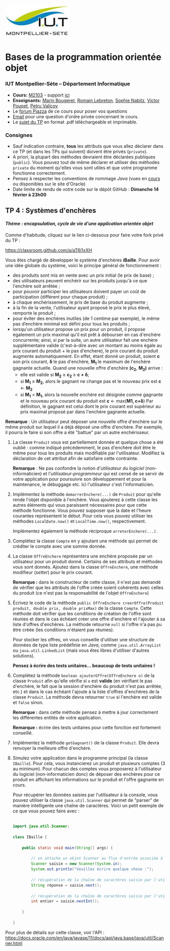 # ![](ressources/logo.jpeg)

# Bases de la programmation orientée objet

### IUT Montpellier-Sète – Département Informatique

* **Cours:** [M2103](http://cache.media.enseignementsup-recherche.gouv.fr/file/25/09/7/PPN_INFORMATIQUE_256097.pdf) - support [ici](https://github.com/IUTInfoMontp-M2103/Ressources)
* **Enseignants:** [Marin Bougeret](mailto:marin.bougeret@umontpellier.fr), [Romain Lebreton](mailto:romain.lebreton@umontpellier.fr), [Sophie Nabitz](mailto:sophie.nabitz@univ-avignon.fr), [Victor Poupet](mailto:victor.poupet@umontpellier.fr), [Petru Valicov](mailto:petru.valicov@umontpellier.fr)
* Le [forum Piazza](https://piazza.com/class/kjifrxy1n0i3xa) de ce cours pour poser vos questions
* [Email](mailto:petru.valicov@umontpellier.fr) pour une question d'ordre privée concernant le cours.
* Le [sujet du TP](http://pageperso.lis-lab.fr/~petru.valicov/Cours/M2103/TP4.pdf) en format .pdf téléchargeable et imprimable.

<!--Avant de démarrer le TP, vérifiez que vous n'avez pas atteint votre quota d'espace de stockage autorisé :

* placez-vous dans votre `$HOME` et utilisez les commandes suivantes :
    * `du -sh` pour voir combien d'espace vous avez déjà utilisé
    * `du -sh *` pour voir combien d'espace vous avez déjà utilisé pour chaque fichier (sans fichiers cachés)
    * `du -sch .[!.]* *` pour voir combien d'espace vous avez déjà utilisé pour chaque fichier, y compris les fichiers cachés
* Supprimez les fichiers inutiles.
* Pour éviter des problèmes durant vos TPs d'informatique, vous devriez toujours **garder 300-400 Mo d'espace libre**.
-->

### Consignes
- Sauf indication contraire, **tous** les attributs que vous allez déclarer dans ce TP (et dans les TPs qui suivent) doivent être privés (`private`).
- A priori, la plupart des méthodes devraient être déclarées publiques (`public`). Vous pouvez tout de même déclarer et utiliser des méthodes `private` du moment qu'elles vous sont utiles et que votre programme fonctionne correctement.
- Pensez à respecter les conventions de nommage *Java* (vues en [cours](http://pageperso.lis-lab.fr/~petru.valicov/Cours/M2103/BPOO_Generalites_x4.pdf) ou disponibles sur le site d'Oracle)
- Date limite de rendu de votre code sur le dépôt GitHub : **Dimanche 14 février à 23h00**


## TP 4 : Systèmes d'enchères
#### _Thème : encapsulation, cycle de vie d'une application orientée objet_

Comme d'habitude, cliquez sur le lien ci-dessous pour faire votre fork privé du TP :

https://classroom.github.com/a/aT6i1xXH

Vous êtes chargé de développer le système d'enchères **iBaille**. Pour avoir une idée globale du système,
voici le principe général de fonctionnement :

* des produits sont mis en vente avec un prix initial (le prix de base) ;
* des utilisateurs peuvent enchérir sur les produits jusqu'à ce que l'enchère soit arrêtée ;
* pour pouvoir participer les utilisateurs doivent payer un coût de participation (différent pour chaque produit) ;
* à chaque enchérissement, le prix de base du produit augmente ;
* à la fin de la vente, l'utilisateur ayant proposé le prix le plus élevé, remporte le produit ;
* pour éviter des enchères inutiles (de 1 centime par exemple), le même pas d’enchère minimal est défini pour tous les produits ;
* lorsqu'un utilisateur propose un prix pour un produit, il propose également un prix maximal qu'il est prêt à débourser
  en cas d'enchère concurrente; ainsi, si par la suite, un autre utilisateur fait une enchère supplémentaire valide (c'est-à-dire avec un montant au moins égale au prix courant du produit + le pas d'enchere), le prix courant du produit augmente automatiquement. En effet, étant donné un produit, soient **c** son prix courant, **&delta;** le pas d'enchère, **M<sub>1</sub>** le maximum de l'enchère gagnante actuelle. Quand une nouvelle offre d'enchère **(c<sub>2</sub>**, **M<sub>2</sub>)** arrive :
    * elle est valide si **M<sub>2</sub>** &ge; **c<sub>2</sub>**  &ge; **c + &delta;**;
    * si **M<sub>1</sub>** &ge; **M<sub>2</sub>**, alors le gagnant ne change pas et le nouveau prix est **c** &leftarrow; **M<sub>2</sub>**
    * si **M<sub>1</sub>** < **M<sub>1</sub>**, alors la nouvelle enchère est désignée comme gagnante et le nouveau prix courant du produit est **c** &leftarrow; max(**M1, c+&delta;**)
      Par définition, le gagnant est celui dont le prix courant est supérieur au prix maximal proposé par dans l'enchère gagnante actuelle.

**Remarque** : Un utilisateur peut déposer une nouvelle offre d'enchère sur le même produit sur lequel il a déjà déposé une offre d'enchère. Par exemple, il pourra le faire si son offre a été "battue" par un autre enchérisseur.



1. La classe `Produit` vous est partiellement donnée et quelque chose a été oublié : comme indiqué précédemment, le pas d'enchère doit être le même pour tous les produits mais modifiable par l'utilisateur. Modifiez la déclaration de cet attribut afin de satisfaire cette contrainte.

    **Remarque** : Ne pas confondre la notion d'_utilisateur du logiciel_ (non-informaticien) et l'_utilisateur-programmeur_ qui est censé de se servir de votre application pour poursuivre son développement et pour la maintenance, le débuggage etc.
Ici l'utilisateur c'est l'informaticien.

1. Implémentez la méthode `demarrerEnchere(...)` de `Produit` pour qu'elle rende l'objet disponible à l'enchère. Vous ajouterez à cette classe les autres éléments qui vous paraissent nécessaires pour que cette méthode fonctionne.
Vous pouvez supposer que la date et l'heure courantes représentent le début. Pour cela vous pouvez utiliser les méthodes
`LocalDate.now()` et `LocalTime.now()`, respectivement.

   Implémentez également la méthode réciproque `arreterEnchere(...)`.
 
1. Complétez la classe `Compte` en y ajoutant une méthode qui permet de créditer le compte avec une somme donnée.

1. La classe `OffreEnchere` représentera une enchère proposée par un utilisateur pour un produit donné. Certains de ses attributs et méthodes vous sont donnés. Ajoutez dans la classe `OffreEnchere`, une méthode modifieur (_setter_) pour le prix courant.

    **Remarque :** dans le constructeur de cette classe, il n'est pas demandé de vérifier que les attributs de l'offre créée soient cohérents avec celles du produit (ce n'est pas la responsabilité de l'objet `OffreEnchere`)

1. Écrivez le code de la méthode `public OffreEnchere creerOffre(Produit produit, double prix, double prixMax)` de la classe `Compte`. Cette méthode doit vérifier que les conditions de création de l'offre sont réunies et dans le cas échéant créer une offre d'enchère et l'ajouter à sa liste d'offres d'enchères. La méthode retourne `null` si l'offre n'a pas pu être créée (les conditions n'étaient pas réunies). 

   Pour stocker les offres, on vous conseille d'utiliser une structure de données de type liste prédéfinie en _Java_, comme `java.util.ArrayList` ou `java.util.LinkedList` (mais vous êtes libres d'utiliser d'autres solutions).

    **Pensez à écrire des tests unitaires... beaucoup de tests unitaires !**

1. Complétez la méthode `boolean ajouterOffre(OffreEnchere o)` de la classe `Produit` afin qu'elle vérifie si `o` est __valide__ (en vérifiant le pas d'enchère, le fait que la session d'enchère du produit n'est pas arrêtée, etc.) et dans le cas échéant l'ajoute à la liste d'offres d'enchères de la classe `Produit`. La méthode devra retourner `true` si l'enchère est valide et `false` sinon.

    **Remarque :** dans cette méthode pensez à mettre à jour correctement les différentes entités de votre application.

    **Remarque :** écrire des tests unitaires pour cette fonction est fortement conseillé.

1. Implémentez la méthode `getGagnant()` de la classe `Produit`. Elle devra renvoyer la meilleure offre d'enchère.

1. Simulez votre application dans le programme principal (la classe `IBaille`). Pour cela, vous instancierez un produit et plusieurs comptes (3 au minimum). Pour chacun des comptes vous proposerez à l'utilisateur du logiciel (non-informaticien donc) de déposer des enchères pour ce produit en affichant les informations sur le produit et l'offre gagnante en cours.
   
    Pour récupérer les données saisies par l'utilisateur à la console, vous pouvez utiliser la classe `java.util.Scanner` qui permet de "parser" de manière intelligente une chaîne de caractères. Voici un petit exemple de ce que vous pouvez faire avec :

    ```java
    
    import java.util.Scanner;
    
    class IBaille {
    
        public static void main(String[] args) {
        
            // on attache un objet Scanner au flux d'entrée associée à la console
            Scanner saisie = new Scanner(System.in);
            System.out.println("Veuillez écrire quelque chose :");
        
            // récupération de la chaîne de caractères saisie par l'utilisateur
            String réponse = saisie.next();
        
            // récupération de la chaîne de caractères saisie par l'utilisateur sous forme d'un nombre entier
            int entier = saisie.nextInt();
           
        }
    
    }
    ```
Pour plus de détails sur cette classe, voir l'API : https://docs.oracle.com/en/java/javase/11/docs/api/java.base/java/util/Scanner.html
